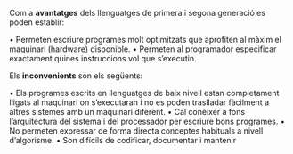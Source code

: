 Com a **avantatges** dels llenguatges de primera i segona generació es poden establir:

• Permeten escriure programes molt optimitzats que aprofiten al màxim el
maquinari (hardware) disponible.
• Permeten al programador especificar exactament quines instruccions vol
que s’executin.

Els **inconvenients** són els següents:

• Els programes escrits en llenguatges de baix nivell estan completament
lligats al maquinari on s’executaran i no es poden traslladar fàcilment a altres
sistemes amb un maquinari diferent.
• Cal conèixer a fons l’arquitectura del sistema i del processador per escriure
bons programes.
• No permeten expressar de forma directa conceptes habituals a nivell d’algorisme.
• Son difícils de codificar, documentar i mantenir
